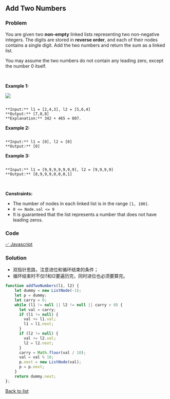 Add Two Numbers
---
### Problem
You are given two **non-empty** linked lists representing two non-negative integers. The digits are stored in **reverse order**, and each of their nodes contains a single digit. Add the two numbers and return the sum as a linked list.


You may assume the two numbers do not contain any leading zero, except the number 0 itself.


 


**Example 1:**


![](https://assets.leetcode.com/uploads/2020/10/02/addtwonumber1.jpg)

```

**Input:** l1 = [2,4,3], l2 = [5,6,4]
**Output:** [7,0,8]
**Explanation:** 342 + 465 = 807.

```

**Example 2:**



```

**Input:** l1 = [0], l2 = [0]
**Output:** [0]

```

**Example 3:**



```

**Input:** l1 = [9,9,9,9,9,9,9], l2 = [9,9,9,9]
**Output:** [8,9,9,9,0,0,0,1]

```

 


**Constraints:**


* The number of nodes in each linked list is in the range `[1, 100]`.
* `0 <= Node.val <= 9`
* It is guaranteed that the list represents a number that does not have leading zeros.

### Code
[✅ Javascript](./solution.js)
### Solution
- 双指针思路，注意进位和循环结束的条件；
- 循环结束时不仅l1和l2要遍历完，同时进位也必须要算完。


```javascript
function addTwoNumbers(l1, l2) {
    let dummy = new ListNode(-1);
    let p = dummy;
    let carry = 0;
    while (l1 != null || l2 != null || carry > 0) {
      let val = carry;
      if (l1 != null) {
        val += l1.val;
        l1 = l1.next;
      }
      if (l2 != null) {
        val += l2.val;
        l2 = l2.next;
      }
      carry = Math.floor(val / 10);
      val = val % 10;
      p.next = new ListNode(val);
      p = p.next;
    }
    return dummy.next;
};
```
[Back to list](../README.md)